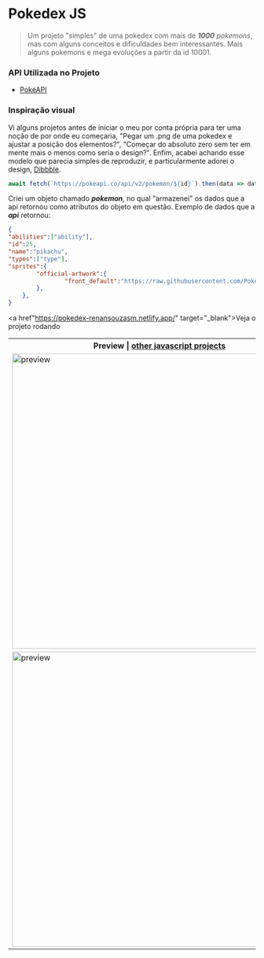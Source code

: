 # Pokedex JS

>Um projeto "simples" de uma pokedex com mais de _**1000** pokemons_, mas com alguns conceitos e dificuldades bem interessantes.
>Mais alguns pokemons e mega evoluções a partir da id 10001.

### API Utilizada no Projeto

- <a href="https://pokeapi.co/">PokéAPI</a>

### Inspiração visual

Vi alguns projetos antes de iniciar o meu por conta própria para ter uma noção de por onde eu começaria, "Pegar um .png de uma pokedex e ajustar a posição dos elementos?", "Começar do absoluto zero sem ter em mente mais o menos como seria o design?". Enfim, acabei achando esse modelo que parecia simples de reproduzir, e particularmente adorei o design, <a href="https://dribbble.com/shots/16833947-Mobile-Pokedex-App-Design-Exploration">Dibbble</a>.

```javascript
await fetch(`https://pokeapi.co/api/v2/pokemon/${id}`).then(data => data.json());
```

Criei um objeto chamado _**pokemon**_, no qual "armazenei" os dados que a api retornou como atributos do objeto em questão.
Exemplo de dados que a _**api**_ retornou:

```json
{
"abilities":["ability"],
"id":25,
"name":"pikachu",
"types":["type"],
"sprites":{
        "official-artwork":{ 
                "front_default":"https://raw.githubusercontent.com/PokeAPI/sprites/master/sprites/pokemon/otherofficial-artwork/132.png", 
        },
    },
}
```

<a href"https://pokedex-renansouzasm.netlify.app/" target="_blank">Veja o projeto rodando</a>

<table>
    <tr>
        <th>Preview | <a href="https://github.com/RenanSouz/Javascript">other javascript projects</a></th>
    </tr>
    <tr>
        <td><img width="600px" src="https://user-images.githubusercontent.com/101893896/226346244-14b0297e-c26b-4586-8b9a-3de9741dffec.gif" alt="preview"/></td>
    </tr>
    <tr>
        <td><img width="600px" src="https://user-images.githubusercontent.com/101893896/226347881-36530853-bb0c-4e85-8e0d-d000b5a18124.jpg" alt="preview"/></td>
    </tr>
</table>
